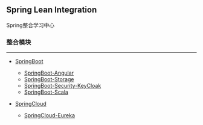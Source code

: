 Spring Lean Integration
---

Spring整合学习中心

### 整合模块
---

- [SpringBoot](spring-learn-integration-springboot/README.md)

    - [SpringBoot-Angular](spring-learn-integration-springboot/spring-learn-integration-springboot-angular/DOC.md)
    - [SpringBoot-Storage](spring-learn-integration-springboot/spring-learn-integration-springboot-storage/DOC.md)
    - [SpringBoot-Security-KeyCloak](spring-learn-integration-springboot/spring-learn-integration-springboot-security-keycloak/DOC.md)
    - [SpringBoot-Scala](spring-learn-integration-springboot/spring-learn-integration-springboot-scala/DOC.md)

- [SpringCloud](spring-learn-integration-springcloud/README.md)

    - [SpringCloud-Eureka](spring-learn-integration-springcloud/spring-learn-integration-springcloud-eureka/DOC.md)
